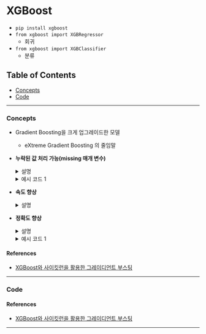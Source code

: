 # XGBoost
- `pip install xgboost`
- `from xgboost import XGBRegressor`
    - 회귀
- `from xgboost import XGBClassifier`
    - 분류

## Table of Contents
- [Concepts](#concepts)
- [Code](#code)
--- 
### Concepts
- Gradient Boosting을 크게 업그레이드한 모델
    - eXtreme Gradient Boosting 의 줄임말
- **누락된 값 처리 가능(missing 매개 변수)**
    <details>
    <summary>설명</summary>

    - 일반적인 데이터 전처리 단계에서는 누락된 값을 평균값, 중앙값, 최빈값 등으로 채워주는 방법이 일반적입니다. 그러나 XGBoost와 같은 일부 고급 모델은 누락된 데이터를 처리하는 더욱 똑똑한 방법을 사용합니다.
    - XGBoost에서는 누락된 값이 있는 특성에 대한 분할 시, 누락된 값을 각각의 분할 방향(왼쪽 또는 오른쪽 자식 노드)으로 보내보고, 어느 쪽이 더 좋은 결과를 가져오는지를 결정합니다. 이러한 방식으로, 누락된 값이 있는 데이터도 모델 학습에 유용하게 사용됩니다. 이 과정은 모델 학습 중에 최적의 트리 구조를 찾기 위해 자동으로 수행됩니다.  
    - 이렇게 함으로써, XGBoost는 누락된 데이터를 직접적으로 처리하고, 누락된 데이터가 있어도 모델의 성능을 향상시킬 수 있는 방법을 찾습니다. 따라서 XGBoost를 사용할 때는 누락된 값을 미리 채울 필요가 없으며, 누락된 값 자체가 중요한 정보가 될 수 있습니다.
    </details>

    <details>
    <summary>예시 코드 1</summary>
    
    ```python
    import xgboost as xgb
    import numpy as np
    from sklearn.datasets import load_boston
    from sklearn.model_selection import train_test_split

    # 데이터 로딩
    boston = load_boston()
    X = boston.data
    y = boston.target

    # 누락된 값 추가 (예시를 위해 일부러 누락된 값 추가)
    X[10, 2] = np.nan
    X[20, 3] = np.nan

    # 데이터 분할
    X_train, X_test, y_train, y_test = train_test_split(X, y, test_size=0.2, random_state=42)

    # DMatrix 생성 (XGBoost의 고유 데이터 구조)
    dtrain = xgb.DMatrix(X_train, label=y_train, missing=np.nan)
    dtest = xgb.DMatrix(X_test, label=y_test, missing=np.nan)

    # 파라미터 설정
    param = {
        'max_depth': 3,
        'eta': 0.3,
        'objective': 'reg:squarederror'
    }

    # 훈련
    bst = xgb.train(param, dtrain, num_boost_round=10)

    # 예측
    preds = bst.predict(dtest)

    # 첫 5개의 예측 출력
    print(preds[:5])

    ```

    </details>
- **속도 향상**
    <details>
    <summary>설명</summary>
    - 근사 분할 탐색 알고리즘
    - 희소성 고려 분할 탐색
    - 병렬 컴퓨팅
    - 캐시 고려 접근
    - 블록 압축과 샤딩
    </details>
- **정확도 향상**
    <details>
    <summary>설명</summary>
    - 자체적으로 규제를 추가하여 Gradient Boosting 이상으로 정확도를 높임.
    - 규제(regularization)는 분산을 줄이고 과대적합을 방지하기 위한 방법.
    - XGBoost는 Gradient Boosting과 Random Forest와 달리 학습하려는 목적 함수의 일부로 규제를 포함하고 있음.
    - 즉, XGBoost는 Gradinet Boosting의 규제 버전.
    </details>
    <details>
    <summary>예시 코드 1</summary>
    
    ```python
    import xgboost as xgb
    from xgboost import DMatrix
    from sklearn.datasets import load_boston
    from sklearn.model_selection import train_test_split

    # 데이터 로딩
    boston = load_boston()
    X = boston.data
    y = boston.target

    # 데이터 분할
    X_train, X_test, y_train, y_test = train_test_split(X, y, test_size=0.2, random_state=42)

    # DMatrix 형식으로 데이터 변환
    dtrain = DMatrix(X_train, label=y_train)
    dtest = DMatrix(X_test, label=y_test)

    # 파라미터 설정
    params = {
        'max_depth': 3,          # 트리의 최대 깊이
        'eta': 0.1,              # 학습률
        'objective': 'reg:squarederror',  # 회귀 문제
        'reg_alpha': 0.1,        # L1 규제 항 (alpha)
        'reg_lambda': 1.0,       # L2 규제 항 (lambda)
    }

    # 모델 학습
    bst = xgb.train(params, dtrain, num_boost_round=100)

    # 예측
    predictions = bst.predict(dtest)

    # 첫 5개 예측값 출력
    print(predictions[:5])

    ```

    </details>

#### References
- [XGBoost와 사이킷런을 활용한 그레이디언트 부스팅](https://www.yes24.com/Product/Goods/108708980)
---

### Code

#### References
- [XGBoost와 사이킷런을 활용한 그레이디언트 부스팅](https://www.yes24.com/Product/Goods/108708980)
---